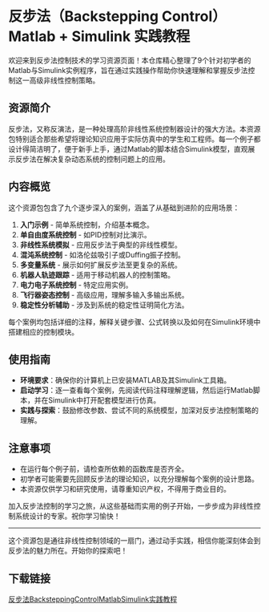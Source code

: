 # 反步法（Backstepping Control）Matlab + Simulink 实践教程

欢迎来到反步法控制技术的学习资源页面！本仓库精心整理了9个针对初学者的Matlab与Simulink实例程序，旨在通过实践操作帮助你快速理解和掌握反步法控制这一高级非线性控制策略。

## 资源简介

反步法，又称反演法，是一种处理高阶非线性系统控制器设计的强大方法。本资源包特别适合那些希望将理论知识应用于实际仿真中的学生和工程师。每一个例子都设计得简洁明了，便于新手上手，通过Matlab的脚本结合Simulink模型，直观展示反步法在解决复杂动态系统的控制问题上的应用。

## 内容概览

这个资源包包含了九个逐步深入的案例，涵盖了从基础到进阶的应用场景：

1. **入门示例** - 简单系统控制，介绍基本概念。
2. **单自由度系统控制** - 如PID控制对比演示。
3. **非线性系统模拟** - 应用反步法于典型的非线性模型。
4. **混沌系统控制** - 如洛伦兹吸引子或Duffing振子控制。
5. **多变量系统** - 展示如何扩展反步法至更复杂的系统。
6. **机器人轨迹跟踪** - 适用于移动机器人的控制策略。
7. **电力电子系统控制** - 特定应用实例。
8. **飞行器姿态控制** - 高级应用，理解多输入多输出系统。
9. **稳定性分析辅助** - 涉及到系统的稳定性证明简化方法。

每个案例均包括详细的注释，解释关键步骤、公式转换以及如何在Simulink环境中搭建相应的控制模块。

## 使用指南

- **环境要求**：确保你的计算机上已安装MATLAB及其Simulink工具箱。
- **启动学习**：逐一查看每个案例，先阅读代码注释理解逻辑，然后运行Matlab脚本，并在Simulink中打开配套模型进行仿真。
- **实践与探索**：鼓励修改参数、尝试不同的系统模型，加深对反步法控制策略的理解。

## 注意事项

- 在运行每个例子前，请检查所依赖的函数库是否齐全。
- 初学者可能需要先回顾反步法的理论知识，以充分理解每个案例的设计思路。
- 本资源仅供学习和研究使用，请尊重知识产权，不得用于商业目的。

加入反步法控制的学习之旅，从这些基础而实用的例子开始，一步步成为非线性控制系统设计的专家。祝你学习愉快！

---

这个资源包是通往非线性控制领域的一扇门，通过动手实践，相信你能深刻体会到反步法的魅力所在。开始你的探索吧！

## 下载链接

[反步法BacksteppingControlMatlabSimulink实践教程](https://pan.quark.cn/s/ab33448e4611)